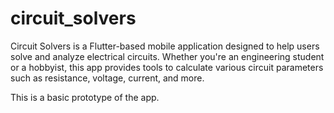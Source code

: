 # circuit_solvers

Circuit Solvers is a Flutter-based mobile application designed to help users solve and analyze electrical circuits. Whether you're an engineering student or a hobbyist, this app provides tools to calculate various circuit parameters such as resistance, voltage, current, and more.

This is a basic prototype of the app.
